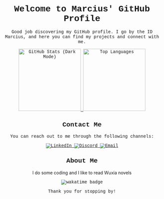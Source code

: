 <h1 align="center" style="font-family: 'Courier New', monospace">Welcome to Marcius' GitHub Profile</h1>
<p align="center" style="font-family: 'Courier New', monospace">
  Good job discovering my GitHub profile. I go by the ID Marcius, and here you can find my projects and connect with me.
</p>


<p align="center" style="font-family: 'Courier New', monospace">
  <a href="https://github-readme-stats.vercel.app/api?username=coding-agent&show_icons=true&theme=midnight-purple&rank_icon=percentile">
    <img height="200" src="https://github-readme-stats.vercel.app/api?username=coding-agent&show_icons=true&theme=midnight-purple&rank_icon=percentile" alt="GitHub Stats (Dark Mode)" />
  </a>
  <a href="https://github-readme-stats.vercel.app/api/top-langs?username=coding-agent&theme=midnight-purple&layout=compact&langs_count=8">
    <img height="200" src="https://github-readme-stats.vercel.app/api/top-langs?username=coding-agent&theme=midnight-purple&layout=donut&langs_count=4" alt="Top Languages" />
  </a>
</p>

<h2 align="center" style="font-family: 'Courier New', monospace">Contact Me</h2>
<p align="center" style="font-family: 'Courier New', monospace">
  You can reach out to me through the following channels:
</p>
<p align="center" style="font-family: 'Courier New', monospace">
  <a href="https://www.linkedin.com/in/marcius-silva">
    <img src="https://img.shields.io/badge/-LinkedIn-0e76a8?style=flat&labelColor=0e76a8&logo=linkedin&logoColor=white" alt="LinkedIn" />
  </a>
  <a href="https://discordapp.com/users/830431949671104582">
    <img src="https://img.shields.io/badge/-Discord-7289DA?style=flat&labelColor=7289DA&logo=discord&logoColor=white" alt="Discord" />
  </a>
  <a href="mailto:mcmrcs@pm.me">
    <img src="https://img.shields.io/badge/-Email-6600cc?style=flat&labelColor=6600cc&logo=protonmail&logoColor=white" alt="Email" />
  </a>
</p>

<h2 align="center" style="font-family: 'Courier New', monospace">About Me</h2>
<p align="center"> 
  I do some coding and I like to read Wuxia novels
</p>

<p align="center" style="font-family: 'Courier New', monospace">
  <img src="https://wakatime.com/badge/user/17600fb4-ba26-444d-8050-4bd57d232412.svg" alt="wakatime badge" />
</p>

<p align="center" style="font-family: 'Courier New', monospace">
  Thank you for stopping by!
</p>



